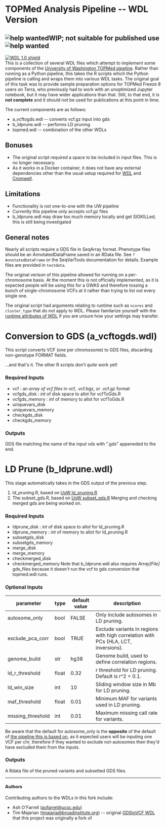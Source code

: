 # TOPMed Analysis Pipeline -- WDL Version

![help wanted](https://img.shields.io/badge/help-wanted-red)**WIP; not suitable for published use**![help wanted](https://img.shields.io/badge/help-wanted-red)
---
[![WDL 1.0 shield](https://img.shields.io/badge/WDL-1.0-lightgrey.svg)](https://github.com/openwdl/wdl/blob/main/versions/1.0/SPEC.md)  
This is a collection of several WDL files which attempt to implement some components of the [University of Washington TOPMed pipeline](https://github.com/UW-GAC/analysis_pipeline). Rather than running as a Python pipeline, this takes the R scripts which the Python pipeline is calling and wraps them into various WDL tasks. The original goal of this task was to provide sample preparation options for TOPMed Freeze 8 users on Terra, who previously had to work with an unoptimized Jupyter notebook, but it may have wider applications than that. Still, to that end, it is **not complete** and it should not be used for publications at this point in time.

The current components are as follows:

* a_vcftogds.wdl -- converts vcf.gz input into gds
* b_ldprune.wdl -- performs LD pruning
* topmed.wdl -- combination of the other WDLs

## Bonuses
* The original script required a space to be included in input files. This is no longer necessary.
* As it works in a Docker container, it does not have any external dependencies other than the usual setup required for [WDL](https://software.broadinstitute.org/wdl/documentation/quickstart) and [Cromwell](http://cromwell.readthedocs.io/en/develop/).

## Limitations
* Functionality is not one-to-one with the UW pipeline
* Currently this pipeline only accepts vcf.gz files
* b_ldprune.wdl may draw too much memory locally and get SIGKILLed; this is still being investigated

## General notes
Nearly all scripts require a GDS file in SeqArray format. Phenotype files should be an AnnotatedDataFrame saved in an RData file. See `?AnnotatedDataFrame` or the SeqVarTools documentation for details. Example files are provided in `testdata`.

The original verison of this pipeline allowed for running on a per-chromosome basis. At the moment this is not officially implemented, as it is expected people will be using this for a GWAS and therefore tossing a bunch of single-chromosome VCFs at it rather than trying to list out every single one.

The original script had arguments relating to runtime such as `ncores` and `cluster_type` that do not apply to WDL. Please familarize yourself with the [runtime attributes of WDL](https://cromwell.readthedocs.io/en/stable/RuntimeAttributes/) if you are unsure how your settings may transfer.

# Conversion to GDS (a_vcftogds.wdl)
This script converts VCF (one per chromosome) to GDS files, discarding non-genotype FORMAT fields.  

...and that's it. The other R scripts don't *quite* work yet!

### Required Inputs
* vcf : an *array of vcf files* in vcf, .vcf.bgz, or .vcf.gz format
* vcfgds_disk : *int* of disk space to allot for vcfToGds.R
* vcfgds_memory : *int* of memory to allot for vcfToGds.R
* uniquevars_disk
* uniquevars_memory
* checkgds_disk
* checkgds_memory

### Outputs
GDS file matching the name of the input vds with ".gds" appeneded to the end.

# LD Prune (b_ldprune.wdl)
This stage automatically takes in the GDS output of the previous step.
1. ld_pruning.R, based on [UoW ld_pruning.R](https://github.com/UW-GAC/analysis_pipeline/blob/master/R/ld_pruning.R)
2. The subset_gds.R, based on [UoW subset_gds.R](https://github.com/UW-GAC/analysis_pipeline/blob/master/R/subset_gds.R)
Merging and checking merged gds are being worked on.

### Required Inputs
* ldprune_disk : *int* of disk space to allot for ld_pruning.R
* ldprune_memory : *int* of memory to allot for ld_pruning.R
* subsetgds_disk
* subsetgds_memory
* merge_disk
* merge_memory
* checkmerged_disk
* checkmerged_memory
Note that b_ldprune.wdl also requires *Array[File]* gds_files because it doesn't run the vcf to gds conversion that topmed.wdl runs.

### Optional Inputs
| parameter | type | default value | description |
| --------- | ---- | ------------- | ------------ |
| autosome_only     | bool | FALSE | Only include autosomes in LD pruning.| 
| exclude_pca_corr  | bool | TRUE  | Exclude variants in regions with high correlation with PCs (HLA, LCT, inversions).| 
| genome_build      | str  | hg38 | Genome build, used to define correlation regions.| 
| ld_r_threshold    | float| 0.32  | r threshold for LD pruning. Default is r^2 = 0.1.| 
| ld_win_size      | int  | 10    | Sliding window size in Mb for LD pruning.| 
| maf_threshold     | float| 0.01  | Minimum MAF for variants used in LD pruning.| 
| missing_threshold | int  | 0.01  | Maximum missing call rate for variants. | 

Be aware that the default for autosome_only is the **opposite** of the default of [the pipeline this is based on](https://github.com/UW-GAC/analysis_pipeline), as it expected users will be inputing one VCF per chr, therefore if they wanted to exclude not-autosomes then they'd have excluded them from the inputs.

### Outputs
A Rdata file of the pruned variants and subsetted GDS files.

------

#### Authors
Contributing authors to the WDLs in this fork include:
* Ash O'Farrell (aofarrel@ucsc.edu)
* Tim Majarian (tmajaria@broadinstitute.org) -- original [GDStoVCF WDL](https://github.com/manning-lab/vcfToGds) that this project was originally a fork of
